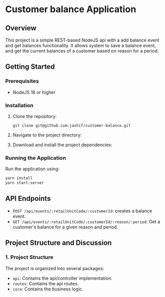 # Customer balance Application

## Overview

This project is a simple REST-based NodeJS api with a add balance event and get balances functionality. It allows system to save a balance event, and get the current balances of a customer based on reason for a period.

## Getting Started

### Prerequisites

- NodeJS 18 or higher

### Installation

1. Clone the repository:

   ```
   git clone git@github.com:jashif/customer-balance.git

   ```

2. Navigate to the project directory:
3. Download and install the project dependencies:

### Running the Application

Run the application using:

```bash
yarn install
yarn start:server
```
## API Endpoints

- `POST /api/events/:retailUnitCode/:customerId`: creates a balance event.
- `GET /api/events/:retailUnitCode/:customerId/:reason/:period`: Get a customer's balance for a given reason and period.

## Project Structure and Discussion

### 1. Project Structure

The project is organized into several packages:

- `api`: Contains the api/controller implementation.
- `routes`: Contains the api routes.
- `core`: Contains the business logic.
